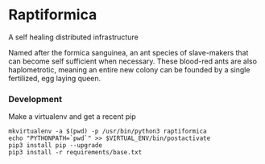 Raptiformica
============

A self healing distributed infrastructure

Named after the formica sanguinea, an ant species of slave-makers that can
become self sufficient when necessary. These blood-red ants are also
haplometrotic, meaning an entire new colony can be founded by a single
fertilized, egg laying queen.

### Development

Make a virtualenv and get a recent pip
```
mkvirtualenv -a $(pwd) -p /usr/bin/python3 raptiformica
echo "PYTHONPATH=`pwd`" >> $VIRTUAL_ENV/bin/postactivate
pip3 install pip --upgrade
pip3 install -r requirements/base.txt
```


